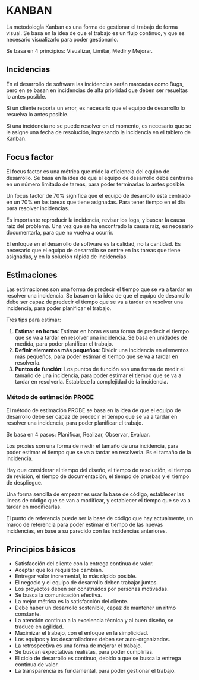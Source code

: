 # KANBAN

La metodología Kanban es una forma de gestionar el trabajo de forma visual. Se basa en la idea de que el trabajo es un flujo continuo, y que es necesario visualizarlo para poder gestionarlo.

Se basa en 4 principios: Visualizar, Limitar, Medir y Mejorar.

## Incidencias

En el desarrollo de software las incidencias serán marcadas como Bugs, pero en se basan en incidencias de alta prioridad que deben ser resueltas lo antes posible.

Si un cliente reporta un error, es necesario que el equipo de desarrollo lo resuelva lo antes posible.

Si una incidencia no se puede resolver en el momento, es necesario que se le asigne una fecha de resolución, ingresando la incidencia en el tablero de Kanban.

## Focus factor

El focus factor es una métrica que mide la eficiencia del equipo de desarrollo. Se basa en la idea de que el equipo de desarrollo debe centrarse en un número limitado de tareas, para poder terminarlas lo antes posible.

Un focus factor de 70% significa que el equipo de desarrollo está centrado en un 70% en las tareas que tiene asignadas. Para tener tiempo en el día para resolver incidencias.

Es importante reproducir la incidencia, revisar los logs, y buscar la causa raíz del problema. Una vez que se ha encontrado la causa raíz, es necesario documentarla, para que no vuelva a ocurrir.

El enfoque en el desarrollo de software es la calidad, no la cantidad. Es necesario que el equipo de desarrollo se centre en las tareas que tiene asignadas, y en la solución rápida de incidencias.

## Estimaciones

Las estimaciones son una forma de predecir el tiempo que se va a tardar en resolver una incidencia. Se basan en la idea de que el equipo de desarrollo debe ser capaz de predecir el tiempo que se va a tardar en resolver una incidencia, para poder planificar el trabajo.

Tres tips para estimar:

1. **Estimar en horas**: Estimar en horas es una forma de predecir el tiempo que se va a tardar en resolver una incidencia. Se basa en unidades de medida, para poder planificar el trabajo.
2. **Definir elementos más pequeños**: Dividir una incidencia en elementos más pequeños, para poder estimar el tiempo que se va a tardar en resolverla.
3. **Puntos de función**: Los puntos de función son una forma de medir el tamaño de una incidencia, para poder estimar el tiempo que se va a tardar en resolverla. Establece la complejidad de la incidencia.

### Método de estimación PROBE

El método de estimación PROBE se basa en la idea de que el equipo de desarrollo debe ser capaz de predecir el tiempo que se va a tardar en resolver una incidencia, para poder planificar el trabajo.

Se basa en 4 pasos: Planificar, Realizar, Observar, Evaluar.

Los proxies son una forma de medir el tamaño de una incidencia, para poder estimar el tiempo que se va a tardar en resolverla. Es el tamaño de la incidencia.

Hay que considerar el tiempo del diseño, el tiempo de resolución, el tiempo de revisión, el tiempo de documentación, el tiempo de pruebas y el tiempo de despliegue.

Una forma sencilla de empezar es usar la base de código, establecer las lineas de código que se van a modificar, y establecer el tiempo que se va a tardar en modificarlas.

El punto de referencia puede ser la base de código que hay actualmente, un marco de referencia para poder estimar el tiempo de las nuevas incidencias, en base a su parecido con las incidencias anteriores.

## Principios básicos

- Satisfacción del cliente con la entrega continua de valor.
- Aceptar que los requisitos cambian.
- Entregar valor incremental, lo más rápido posible.
- El negocio y el equipo de desarrollo deben trabajar juntos.
- Los proyectos deben ser construidos por personas motivadas.
- Se busca la comunicación efectiva.
- La mejor métrica es la satisfacción del cliente.
- Debe haber un desarrollo sostenible, capaz de mantener un ritmo constante.
- La atención continua a la excelencia técnica y al buen diseño, se traduce en agilidad.
- Maximizar el trabajo, con el enfoque en la simplicidad.
- Los equipos y los desarrolladores deben ser auto-organizados.
- La retrospectiva es una forma de mejorar el trabajo.
- Se buscan expectativas realistas, para poder cumplirlas.
- El ciclo de desarrollo es continuo, debido a que se busca la entrega continua de valor.
- La transparencia es fundamental, para poder gestionar el trabajo.
